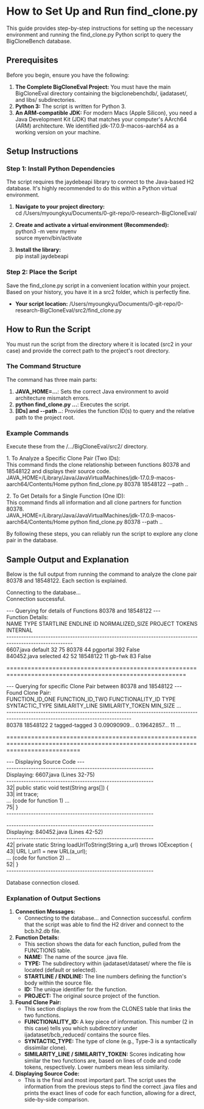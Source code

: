 # **How to Set Up and Run find\_clone.py**

This guide provides step-by-step instructions for setting up the necessary environment and running the find\_clone.py Python script to query the BigCloneBench database.

## **Prerequisites**

Before you begin, ensure you have the following:

1. **The Complete BigCloneEval Project:** You must have the main BigCloneEval directory containing the bigclonebenchdb/, ijadataset/, and libs/ subdirectories.  
2. **Python 3:** The script is written for Python 3\.  
3. **An ARM-compatible JDK:** For modern Macs (Apple Silicon), you need a Java Development Kit (JDK) that matches your computer's AArch64 (ARM) architecture. We identified jdk-17.0.9-macos-aarch64 as a working version on your machine.

## **Setup Instructions**

### **Step 1: Install Python Dependencies**

The script requires the jaydebeapi library to connect to the Java-based H2 database. It's highly recommended to do this within a Python virtual environment.

1. **Navigate to your project directory:**  
   cd /Users/myoungkyu/Documents/0-git-repo/0-research-BigCloneEval/

2. **Create and activate a virtual environment (Recommended):**  
   python3 \-m venv myenv  
   source myenv/bin/activate

3. **Install the library:**  
   pip install jaydebeapi

### **Step 2: Place the Script**

Save the find\_clone.py script in a convenient location within your project. Based on your history, you have it in a src2 folder, which is perfectly fine.

* **Your script location:** /Users/myoungkyu/Documents/0-git-repo/0-research-BigCloneEval/src2/find\_clone.py

## **How to Run the Script**

You must run the script from the directory where it is located (src2 in your case) and provide the correct path to the project's root directory.

### **The Command Structure**

The command has three main parts:

1. **JAVA\_HOME=...**: Sets the correct Java environment to avoid architecture mismatch errors.  
2. **python find\_clone.py ...**: Executes the script.  
3. **\[IDs\] and \--path ..**: Provides the function ID(s) to query and the relative path to the project root.

### **Example Commands**

Execute these from the /.../BigCloneEval/src2/ directory.

1\. To Analyze a Specific Clone Pair (Two IDs):  
This command finds the clone relationship between functions 80378 and 18548122 and displays their source code.  
JAVA\_HOME=/Library/Java/JavaVirtualMachines/jdk-17.0.9-macos-aarch64/Contents/Home python find\_clone.py 80378 18548122 \--path ..

2\. To Get Details for a Single Function (One ID):  
This command finds all information and all clone partners for function 80378\.  
JAVA\_HOME=/Library/Java/JavaVirtualMachines/jdk-17.0.9-macos-aarch64/Contents/Home python find\_clone.py 80378 \--path ..

By following these steps, you can reliably run the script to explore any clone pair in the database.

## **Sample Output and Explanation**

Below is the full output from running the command to analyze the clone pair 80378 and 18548122\. Each section is explained.

Connecting to the database...  
Connection successful.

\--- Querying for details of Functions 80378 and 18548122 \---  
Function Details:  
NAME        TYPE       STARTLINE  ENDLINE    ID         NORMALIZED\_SIZE  PROJECT   TOKENS     INTERNAL  
\---------------------------------------------------------------------------------------------------------  
6607.java   default    32         75         80378      44               pgportal  392        False  
840452.java selected   42         52         18548122   11               gb-fwk    83         False

\=========================================================================================================

\--- Querying for specific Clone Pair between 80378 and 18548122 \---  
Found Clone Pair:  
FUNCTION\_ID\_ONE  FUNCTION\_ID\_TWO  FUNCTIONALITY\_ID  TYPE           SYNTACTIC\_TYPE  SIMILARITY\_LINE  SIMILARITY\_TOKEN   MIN\_SIZE ...  
\---------------------------------------------------------------------------------------------------------------------------------  
80378            18548122         2                 tagged-tagged  3               0.09090909...    0.19642857...      11       ...

\=================================================================================================================================

\--- Displaying Source Code \---  
\------------------------------------------------------------  
Displaying: 6607.java (Lines 32-75)  
\------------------------------------------------------------  
  32|     public static void test(String args\[\]) {  
  33|         int trace;  
... (code for function 1\) ...  
  75|     }  
\------------------------------------------------------------

\------------------------------------------------------------  
Displaying: 840452.java (Lines 42-52)  
\------------------------------------------------------------  
  42|     private static String loadUrlToString(String a\_url) throws IOException {  
  43|         URL l\_url1 \= new URL(a\_url);  
... (code for function 2\) ...  
  52|     }  
\------------------------------------------------------------

Database connection closed.

### **Explanation of Output Sections**

1. **Connection Messages:**  
   * Connecting to the database... and Connection successful. confirm that the script was able to find the H2 driver and connect to the bcb.h2.db file.  
2. **Function Details:**  
   * This section shows the data for each function, pulled from the FUNCTIONS table.  
   * **NAME:** The name of the source .java file.  
   * **TYPE:** The subdirectory within ijadataset/dataset/ where the file is located (default or selected).  
   * **STARTLINE / ENDLINE:** The line numbers defining the function's body within the source file.  
   * **ID:** The unique identifier for the function.  
   * **PROJECT:** The original source project of the function.  
3. **Found Clone Pair:**  
   * This section displays the row from the CLONES table that links the two functions.  
   * **FUNCTIONALITY\_ID:** A key piece of information. This number (2 in this case) tells you which subdirectory under ijadataset/bcb\_reduced/ contains the source files.  
   * **SYNTACTIC\_TYPE:** The type of clone (e.g., Type-3 is a syntactically dissimilar clone).  
   * **SIMILARITY\_LINE / SIMILARITY\_TOKEN:** Scores indicating how similar the two functions are, based on lines of code and code tokens, respectively. Lower numbers mean less similarity.  
4. **Displaying Source Code:**  
   * This is the final and most important part. The script uses the information from the previous steps to find the correct .java files and prints the exact lines of code for each function, allowing for a direct, side-by-side comparison.
